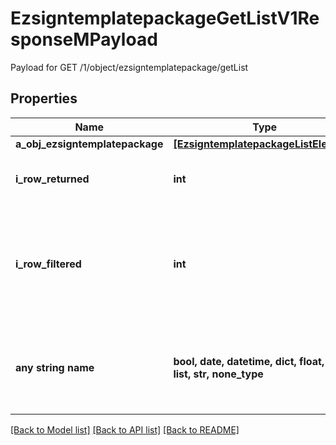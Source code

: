 # EzsigntemplatepackageGetListV1ResponseMPayload

Payload for GET /1/object/ezsigntemplatepackage/getList

## Properties
Name | Type | Description | Notes
------------ | ------------- | ------------- | -------------
**a_obj_ezsigntemplatepackage** | [**[EzsigntemplatepackageListElement]**](EzsigntemplatepackageListElement.md) |  | 
**i_row_returned** | **int** | The number of rows returned | 
**i_row_filtered** | **int** | The number of rows matching your filters (if any) or the total number of rows | 
**any string name** | **bool, date, datetime, dict, float, int, list, str, none_type** | any string name can be used but the value must be the correct type | [optional]

[[Back to Model list]](../README.md#documentation-for-models) [[Back to API list]](../README.md#documentation-for-api-endpoints) [[Back to README]](../README.md)


